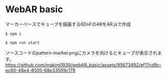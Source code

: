 # WebAR basic
マーカーベースでキューブを描画する6DoFのARをAR.jsで作成
```
$ npm i
```
```
$ npm run start
```
ソースコードのpattern-marker.pngにカメラを向けるとキューブが表示されます。
https://github.com/makim0939/webAR_basic/assets/95673492/ef17cd8c-ec60-48e4-8505-68e33559c179

